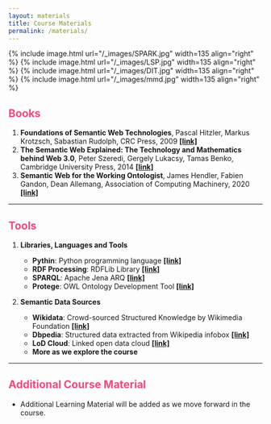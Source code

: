 ```yaml
---
layout: materials
title: Course Materials
permalink: /materials/
---
```


{% include image.html url="/_images/SPARK.jpg" width=135 align="right" %}
{% include image.html url="/_images/LSP.jpg" width=135 align="right" %}
{% include image.html url="/_images/DIT.jpg" width=135 align="right" %}
{% include image.html url="/_images/mmd.jpg" width=135 align="right" %}


<h2 style="color: #ee4c7c;"><b>Books</b></h2>

1. **Foundations of Semantic Web Technologies**, Pascal Hitzler, Markus Krotzsch, Sabastian Rudolph, CRC Press, 2009 **[[link]](https://www.semantic-web-book.org/)**
2. **The Semantic Web Explained: The Technology and Mathematics behind Web 3.0**, Peter Szeredi, Gergely Lukacsy, Tamas Benko, Cambridge University Press, 2014 **[[link]](https://www.cambridge.org/core/books/semantic-web-explained/FE9DFBD2C43245B6594535D2C8BA27D3)**
3. **Semantic Web for the Working Ontologist**, James Hendler, Fabien Gandon, Dean Allemang, Association of Computing Machinery, 2020 **[[link]](https://dl.acm.org/doi/book/10.1145/3382097)**


-------------------------------------------------------------------------------------------------------------------------------

<h2 style="color: #ee4c7c;"><b>Tools</b></h2>

1. **Libraries, Languages and Tools**
    - **Pythin**: Python programming language **[[link]](https://www.python.org/)**
    - **RDF Processing**: RDFLib Library **[[link]](https://github.com/RDFLib/rdflib)**
    - **SPARQL**: Apache Jena ARQ **[[link]](https://jena.apache.org/documentation/query/)**
    - **Protege**: OWL Ontology Development Tool **[[link]](https://protege.stanford.edu/)**

2. **Semantic Data Sources**
    - **Wikidata**: Crowd-sourced Structured Knowledge by Wikimedia Foundation **[[link]](wikidata.org/)**
    - **Dbpedia**: Structured data extracted from Wikipedia infobox **[[link]](dbpedia.org/)**
    - **LoD Cloud**: Linked open data cloud **[[link]](https://lod-cloud.net/)**
    - **More as we explore the course**
    
    


--------------------------------------------------------------------------------------------------------------------------------

<h2 style="color: #ee4c7c;"><b>Additional Course Material</b></h2>

* Additional Learning Material will be added as we move forward in the course.
